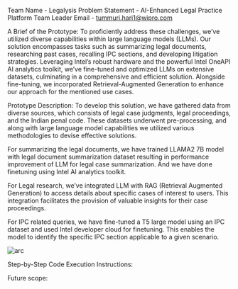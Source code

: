 Team Name - Legalysis
Problem Statement - AI-Enhanced Legal Practice Platform
Team Leader Email - tummuri.hari1@wipro.com

A Brief of the Prototype:
      To proficiently address these challenges, we’ve utilized diverse capabilities within large language models (LLMs). Our solution encompasses tasks such as summarizing legal documents, researching past cases, recalling IPC sections, and developing litigation strategies. Leveraging Intel’s robust hardware and the powerful Intel OneAPI AI analytics toolkit, we’ve fine-tuned and optimized LLMs on extensive datasets, culminating in a comprehensive and efficient solution. Alongside fine-tuning, we incorporated Retrieval-Augmented Generation to enhance our approach for the mentioned use cases.

Prototype Description:
  To develop this solution, we have gathered data from diverse sources, which consists of legal case judgments, legal proceedings, and the Indian penal code. These     datasets underwent pre-processing, and along with large language model capabilities we utilized various methodologies to devise effective solutions.

  For summarizing the legal documents, we have trained LLAMA2 7B model with legal document summarization dataset resulting in performance improvement of LLM for        legal case summarization. And we have done finetuning using Intel AI analytics toolkit.

  For Legal research, we’ve integrated LLM with RAG (Retrieval Augmented Generation) to access details about specific cases of interest to users. This integration      facilitates the provision of valuable insights for their case proceedings.

  For IPC related queries, we have fine-tuned a T5 large model using an IPC dataset and used Intel developer cloud for finetuning. This enables the model to identify   the specific IPC section applicable to a given scenario.

  ![arc](https://github.com/hari-tummuri/oneAPI-GenAI-Hackathon-2023/assets/104126503/4919b2c9-9ea3-43a0-8bcb-c1bfd2dd74b4)

  Step-by-Step Code Execution Instructions:



  Future scope:


